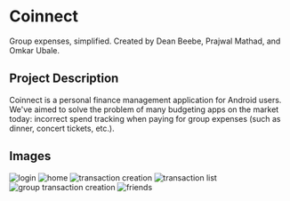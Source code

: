 # Coinnect
Group expenses, simplified. Created by Dean Beebe, Prajwal Mathad, and Omkar Ubale.

## Project Description
Coinnect is a personal finance management application for Android users. We've aimed to solve the problem of many budgeting apps on the market today:
incorrect spend tracking when paying for group expenses (such as dinner, concert tickets, etc.).

## Images
![login](./readmePics/Login.png)
![home](./readmePics/HomeScreen.png)
![transaction creation](./readmePics/transactCreate.png)
![transaction list](./readmePics/transactionspage.png)
![group transaction creation](./readmePics/grouptransaction.png)
![friends](./readmePics/friendsPage.png)
